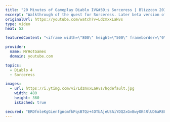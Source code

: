 ```yaml
---
title: "20 Minutes of Gameplay Diablo IV&#39;s Sorceress | Blizzcon 2019"
excerpt: "Walkthrough of the quest for Sorceress. Later beta version of Diablo 4 (Blizzcon 2019)"
originalUrl: https://youtube.com/watch?v=LdzmxxLaHvs
type: video
heat: 52

featuredContent: "<iframe width=\"800\" height=\"500\" frameborder=\"0\" src=\"https://www.youtube.com/embed/LdzmxxLaHvs\" allow=\"accelerometer; autoplay; encrypted-media; gyroscope; picture-in-picture\" allowfullscreen></iframe>"

provider:
  name: MrHotGames
  domain: youtube.com

topics:
  - Diablo 4
  - Sorceress

images:
  - url: https://i.ytimg.com/vi/LdzmxxLaHvs/hqdefault.jpg
    width: 480
    height: 360
    isCached: true

secured: "ERDfmleKgGienfgncmfkPqsBTQz+4OTbAjeUSAiYDQ2xGvBwyOK4RlUD6aRBUynJ1csuT4TKVEWB4eELz86gAC5dU5ckeYaZAVb1vMwpP+SHJIGQhkI0VvbvubCLIYZXdBaFtmLr1ENZq+ZiGFS5JUiT0r6rnKL6yq5bh7oLl7GYO2T3Epj0WPx59k2q455Kw76Wbr4jDYsTYfZKSngyPN6HHd958YXAGxGkiBUxLNoVYMj4ZwvRcSnzscvHJAXppYLxWDRtzo5rHI/UTAUe322xMxRLVTHTyjdnTzwQfMdb0JHN9It2TxL6iQyEocaT3tTQiNHNqnJ8RHsCu/jtbSInR+rMBxTz3wb8Lcm9GFTq+GtwouTYVLEBNPLeRHXWcOL1SWe9Z/+XUME8Z7JK1w==;KuSJEErWjywpoCNtlDMe7Q=="
---
```


